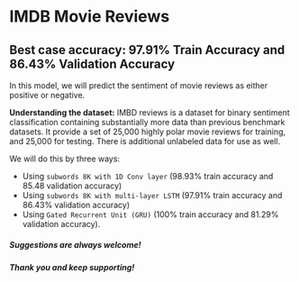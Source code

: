 # IMDB Movie Reviews
## Best case accuracy: 97.91% Train Accuracy and 86.43% Validation Accuracy

In this model, we will predict the sentiment of movie reviews as either positive or negative.

**Understanding the dataset:**
IMBD reviews is a dataset for binary sentiment classification containing substantially more data than previous benchmark datasets. It provide a set of 25,000 highly polar movie reviews for training, and 25,000 for testing. There is additional unlabeled data for use as well.

We will do this by three ways:
- Using `subwords 8K with 1D Conv layer` (98.93% train accuracy and 85.48 validation accuracy)
- Using `subwords 8K with multi-layer LSTM` (97.91% train accuracy and 86.43% validation accuracy)
- Using `Gated Recurrent Unit (GRU)` (100% train accuracy and 81.29% validation accuracy).


##### Suggestions are always welcome!
##### Thank you and keep supporting!
